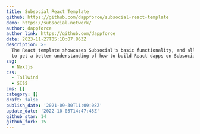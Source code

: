 ```yaml
---
title: Subsocial React Template
github: https://github.com/dappforce/subsocial-react-template
demo: https://subsocial.network/
author: dappforce
author_link: https://github.com/dappforce
date: 2023-11-27T05:10:07.863Z
description: >-
  The React template showcases Subsocial's basic functionality, and allows you
  to get a better understanding of how to build React dapps on Subsocial.
ssg:
  - Nextjs
css:
  - Tailwind
  - SCSS
cms: []
category: []
draft: false
publish_date: '2021-09-30T11:09:08Z'
update_date: '2022-10-05T14:47:45Z'
github_star: 14
github_fork: 15
---
```

